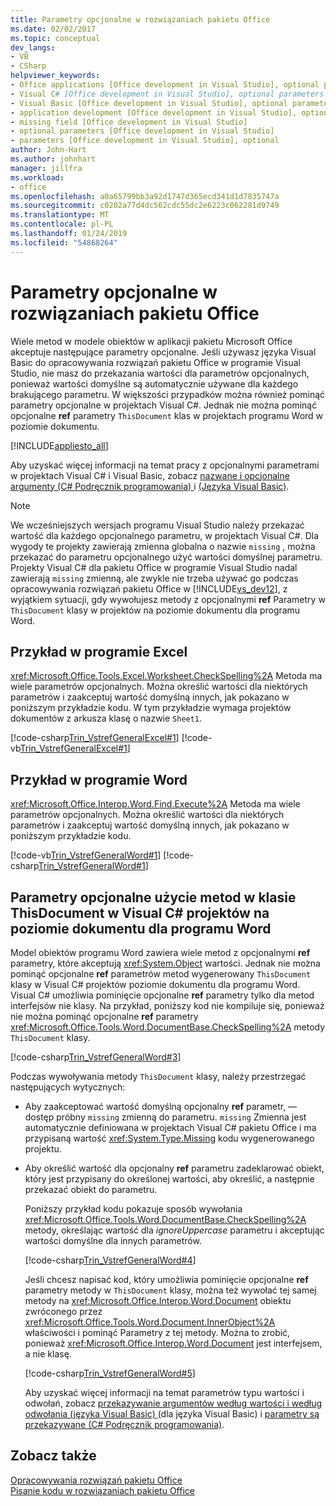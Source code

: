 ```yaml
---
title: Parametry opcjonalne w rozwiązaniach pakietu Office
ms.date: 02/02/2017
ms.topic: conceptual
dev_langs:
- VB
- CSharp
helpviewer_keywords:
- Office applications [Office development in Visual Studio], optional parameters
- Visual C# [Office development in Visual Studio], optional parameters
- Visual Basic [Office development in Visual Studio], optional parameters
- application development [Office development in Visual Studio], optional parameters
- missing field [Office development in Visual Studio]
- optional parameters [Office development in Visual Studio]
- parameters [Office development in Visual Studio], optional
author: John-Hart
ms.author: johnhart
manager: jillfra
ms.workload:
- office
ms.openlocfilehash: a0a65799bb3a92d1747d365ecd341d1d7835747a
ms.sourcegitcommit: c0202a77d4dc562cdc55dc2e6223c062281d9749
ms.translationtype: MT
ms.contentlocale: pl-PL
ms.lasthandoff: 01/24/2019
ms.locfileid: "54868264"
---
```

# <a name="optional-parameters-in-office-solutions"></a>Parametry opcjonalne w rozwiązaniach pakietu Office
  Wiele metod w modele obiektów w aplikacji pakietu Microsoft Office akceptuje następujące parametry opcjonalne. Jeśli używasz języka Visual Basic do opracowywania rozwiązań pakietu Office w programie Visual Studio, nie masz do przekazania wartości dla parametrów opcjonalnych, ponieważ wartości domyślne są automatycznie używane dla każdego brakującego parametru. W większości przypadków można również pominąć parametry opcjonalne w projektach Visual C#. Jednak nie można pominąć opcjonalne **ref** parametry `ThisDocument` klas w projektach programu Word w poziomie dokumentu.  
  
 [!INCLUDE[appliesto_all](../vsto/includes/appliesto-all-md.md)]  
  
 Aby uzyskać więcej informacji na temat pracy z opcjonalnymi parametrami w projektach Visual C# i Visual Basic, zobacz [nazwane i opcjonalne argumenty &#40;C&#35; Podręcznik programowania&#41; ](/dotnet/csharp/programming-guide/classes-and-structs/named-and-optional-arguments) i [ &#40;Języka Visual Basic&#41;](/dotnet/visual-basic/programming-guide/language-features/procedures/optional-parameters).  
  
> [!NOTE]  
>  We wcześniejszych wersjach programu Visual Studio należy przekazać wartość dla każdego opcjonalnego parametru, w projektach Visual C#. Dla wygody te projekty zawierają zmienna globalna o nazwie `missing` , można przekazać do parametru opcjonalnego użyć wartości domyślnej parametru. Projekty Visual C# dla pakietu Office w programie Visual Studio nadal zawierają `missing` zmienną, ale zwykle nie trzeba używać go podczas opracowywania rozwiązań pakietu Office w [!INCLUDE[vs_dev12](../vsto/includes/vs-dev12-md.md)], z wyjątkiem sytuacji, gdy wywołujesz metody z opcjonalnymi **ref** Parametry w `ThisDocument` klasy w projektów na poziomie dokumentu dla programu Word.  
  
## <a name="example-in-excel"></a>Przykład w programie Excel  
 <xref:Microsoft.Office.Tools.Excel.Worksheet.CheckSpelling%2A> Metoda ma wiele parametrów opcjonalnych. Można określić wartości dla niektórych parametrów i zaakceptuj wartość domyślną innych, jak pokazano w poniższym przykładzie kodu. W tym przykładzie wymaga projektów dokumentów z arkusza klasę o nazwie `Sheet1`.  
  
 [!code-csharp[Trin_VstrefGeneralExcel#1](../vsto/codesnippet/CSharp/excelworkbook1/Sheet1.cs#1)]
 [!code-vb[Trin_VstrefGeneralExcel#1](../vsto/codesnippet/VisualBasic/excelworkbook1/Sheet1.vb#1)]  
  
## <a name="example-in-word"></a>Przykład w programie Word  
 <xref:Microsoft.Office.Interop.Word.Find.Execute%2A> Metoda ma wiele parametrów opcjonalnych. Można określić wartości dla niektórych parametrów i zaakceptuj wartość domyślną innych, jak pokazano w poniższym przykładzie kodu.  
  
 [!code-vb[Trin_VstrefGeneralWord#1](../vsto/codesnippet/VisualBasic/worddocument1/ThisDocument.vb#1)]
 [!code-csharp[Trin_VstrefGeneralWord#1](../vsto/codesnippet/CSharp/worddocument1/ThisDocument.cs#1)]  
  
## <a name="use-optional-parameters-of-methods-in-the-thisdocument-class-in-visual-c-document-level-projects-for-word"></a>Parametry opcjonalne użycie metod w klasie ThisDocument w Visual C# projektów na poziomie dokumentu dla programu Word  
 Model obiektów programu Word zawiera wiele metod z opcjonalnymi **ref** parametry, które akceptują <xref:System.Object> wartości. Jednak nie można pominąć opcjonalne **ref** parametrów metod wygenerowany `ThisDocument` klasy w Visual C# projektów poziomie dokumentu dla programu Word. Visual C# umożliwia pominięcie opcjonalne **ref** parametry tylko dla metod interfejsów nie klasy. Na przykład, poniższy kod nie kompiluje się, ponieważ nie można pominąć opcjonalne **ref** parametry <xref:Microsoft.Office.Tools.Word.DocumentBase.CheckSpelling%2A> metody `ThisDocument` klasy.  
  
 [!code-csharp[Trin_VstrefGeneralWord#3](../vsto/codesnippet/CSharp/worddocument1/ThisDocument.cs#3)]  
  
 Podczas wywoływania metody `ThisDocument` klasy, należy przestrzegać następujących wytycznych:  
  
- Aby zaakceptować wartość domyślną opcjonalny **ref** parametr, — dostęp próbny `missing` zmienną do parametru. `missing` Zmienna jest automatycznie definiowana w projektach Visual C# pakietu Office i ma przypisaną wartość <xref:System.Type.Missing> kodu wygenerowanego projektu.  
  
- Aby określić wartość dla opcjonalny **ref** parametru zadeklarować obiekt, który jest przypisany do określonej wartości, aby określić, a następnie przekazać obiekt do parametru.  
  
  Poniższy przykład kodu pokazuje sposób wywołania <xref:Microsoft.Office.Tools.Word.DocumentBase.CheckSpelling%2A> metody, określając wartość dla *ignoreUppercase* parametru i akceptując wartości domyślne dla innych parametrów.  
  
  [!code-csharp[Trin_VstrefGeneralWord#4](../vsto/codesnippet/CSharp/worddocument1/ThisDocument.cs#4)]  
  
  Jeśli chcesz napisać kod, który umożliwia pominięcie opcjonalne **ref** parametry metody w `ThisDocument` klasy, można też wywołać tej samej metody na <xref:Microsoft.Office.Interop.Word.Document> obiektu zwróconego przez <xref:Microsoft.Office.Tools.Word.Document.InnerObject%2A> właściwości i pominąć Parametry z tej metody. Można to zrobić, ponieważ <xref:Microsoft.Office.Interop.Word.Document> jest interfejsem, a nie klasę.  
  
  [!code-csharp[Trin_VstrefGeneralWord#5](../vsto/codesnippet/CSharp/worddocument1/ThisDocument.cs#5)]  
  
  Aby uzyskać więcej informacji na temat parametrów typu wartości i odwołań, zobacz [przekazywanie argumentów według wartości i według odwołania &#40;języka Visual Basic&#41; ](/dotnet/visual-basic/programming-guide/language-features/procedures/passing-arguments-by-value-and-by-reference) (dla języka Visual Basic) i [parametry są przekazywane &#40;C&#35; Podręcznik programowania&#41;](/dotnet/csharp/programming-guide/classes-and-structs/passing-parameters).  
  
## <a name="see-also"></a>Zobacz także  
 [Opracowywania rozwiązań pakietu Office](../vsto/developing-office-solutions.md)   
 [Pisanie kodu w rozwiązaniach pakietu Office](../vsto/writing-code-in-office-solutions.md)  
